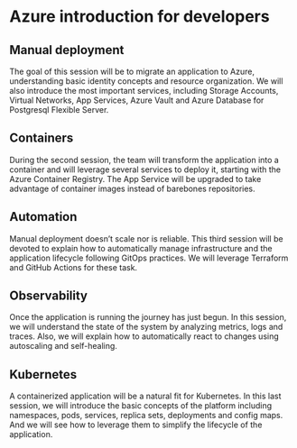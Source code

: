 # Azure introduction for developers

## Manual deployment

The goal of this session will be to migrate an application to Azure, understanding basic identity concepts 
and resource organization. We will also introduce the most important services, 
including Storage Accounts, Virtual Networks, App Services, Azure Vault and Azure Database for Postgresql Flexible Server.

## Containers

During the second session, the team will transform the application into a container and will leverage several 
services to deploy it, starting with the Azure Container Registry. The App Service will be upgraded to take 
advantage of container images instead of barebones repositories.

## Automation

Manual deployment doesn’t scale nor is reliable. This third session will be devoted to explain how to automatically 
manage infrastructure and the application lifecycle following GitOps practices. We will leverage Terraform and 
GitHub Actions for these task.

## Observability

Once the application is running the journey has just begun. In this session, we will understand the state of the 
system by analyzing metrics, logs and traces. Also, we will explain how to automatically react to changes using autoscaling and self-healing.

## Kubernetes

A containerized application will be a natural fit for Kubernetes. In this last session, we will introduce the basic concepts of 
the platform including namespaces, pods, services, replica sets, deployments and config maps. And we will see how to leverage 
them to simplify the lifecycle of the application.


